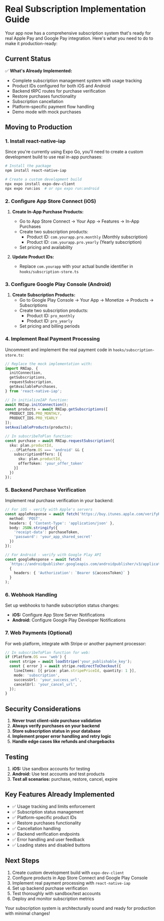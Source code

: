 # Real Subscription Implementation Guide

Your app now has a comprehensive subscription system that's ready for real Apple Pay and Google Pay integration. Here's what you need to do to make it production-ready:

## Current Status

✅ **What's Already Implemented:**
- Complete subscription management system with usage tracking
- Product IDs configured for both iOS and Android
- Backend tRPC routes for purchase verification
- Restore purchases functionality
- Subscription cancellation
- Platform-specific payment flow handling
- Demo mode with mock purchases

## Moving to Production

### 1. Install react-native-iap

Since you're currently using Expo Go, you'll need to create a custom development build to use real in-app purchases:

```bash
# Install the package
npm install react-native-iap

# Create a custom development build
npx expo install expo-dev-client
npx expo run:ios  # or npx expo run:android
```

### 2. Configure App Store Connect (iOS)

1. **Create In-App Purchase Products:**
   - Go to App Store Connect → Your App → Features → In-App Purchases
   - Create two subscription products:
     - Product ID: `com.yourapp.pro.monthly` (Monthly subscription)
     - Product ID: `com.yourapp.pro.yearly` (Yearly subscription)
   - Set pricing and availability

2. **Update Product IDs:**
   - Replace `com.yourapp` with your actual bundle identifier in `hooks/subscription-store.ts`

### 3. Configure Google Play Console (Android)

1. **Create Subscription Products:**
   - Go to Google Play Console → Your App → Monetize → Products → Subscriptions
   - Create two subscription products:
     - Product ID: `pro_monthly`
     - Product ID: `pro_yearly`
   - Set pricing and billing periods

### 4. Implement Real Payment Processing

Uncomment and implement the real payment code in `hooks/subscription-store.ts`:

```typescript
// Replace the mock implementation with:
import RNIap, {
  initConnection,
  getSubscriptions,
  requestSubscription,
  getAvailablePurchases,
} from 'react-native-iap';

// In initializeIAP function:
await RNIap.initConnection();
const products = await RNIap.getSubscriptions([
  PRODUCT_IDS.PRO_MONTHLY, 
  PRODUCT_IDS.PRO_YEARLY
]);
setAvailableProducts(products);

// In subscribeToPlan function:
const purchase = await RNIap.requestSubscription({
  sku: plan.productId,
  ...(Platform.OS === 'android' && {
    subscriptionOffers: [{
      sku: plan.productId,
      offerToken: 'your_offer_token'
    }]
  })
});
```

### 5. Backend Purchase Verification

Implement real purchase verification in your backend:

```typescript
// For iOS - verify with Apple's servers
const appleResponse = await fetch('https://buy.itunes.apple.com/verifyReceipt', {
  method: 'POST',
  headers: { 'Content-Type': 'application/json' },
  body: JSON.stringify({
    'receipt-data': purchaseToken,
    'password': 'your_app_shared_secret'
  })
});

// For Android - verify with Google Play API
const googleResponse = await fetch(
  `https://androidpublisher.googleapis.com/androidpublisher/v3/applications/${packageName}/purchases/subscriptions/${productId}/tokens/${purchaseToken}`,
  {
    headers: { 'Authorization': `Bearer ${accessToken}` }
  }
);
```

### 6. Webhook Handling

Set up webhooks to handle subscription status changes:

- **iOS:** Configure App Store Server Notifications
- **Android:** Configure Google Play Developer Notifications

### 7. Web Payments (Optional)

For web platform, integrate with Stripe or another payment processor:

```typescript
// In subscribeToPlan function for web:
if (Platform.OS === 'web') {
  const stripe = await loadStripe('your_publishable_key');
  const { error } = await stripe.redirectToCheckout({
    lineItems: [{ price: plan.stripePriceId, quantity: 1 }],
    mode: 'subscription',
    successUrl: 'your_success_url',
    cancelUrl: 'your_cancel_url',
  });
}
```

## Security Considerations

1. **Never trust client-side purchase validation**
2. **Always verify purchases on your backend**
3. **Store subscription status in your database**
4. **Implement proper error handling and retry logic**
5. **Handle edge cases like refunds and chargebacks**

## Testing

1. **iOS:** Use sandbox accounts for testing
2. **Android:** Use test accounts and test products
3. **Test all scenarios:** purchase, restore, cancel, expire

## Key Features Already Implemented

- ✅ Usage tracking and limits enforcement
- ✅ Subscription status management
- ✅ Platform-specific product IDs
- ✅ Restore purchases functionality
- ✅ Cancellation handling
- ✅ Backend verification endpoints
- ✅ Error handling and user feedback
- ✅ Loading states and disabled buttons

## Next Steps

1. Create custom development build with `expo-dev-client`
2. Configure products in App Store Connect and Google Play Console
3. Implement real payment processing with `react-native-iap`
4. Set up backend purchase verification
5. Test thoroughly with sandbox/test accounts
6. Deploy and monitor subscription metrics

Your subscription system is architecturally sound and ready for production with minimal changes!